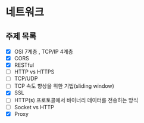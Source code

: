 # 네트워크

## 주제 목록

- [x] OSI 7계층 , TCP/IP 4계층
- [x] CORS
- [x] RESTful
- [ ] HTTP vs HTTPS
- [ ] TCP/UDP
- [ ] TCP 속도 향상을 위한 기법(sliding window)
- [x] SSL
- [ ] HTTP(s) 프로토콜에서 바이너리 데이터를 전송하는 방식
- [ ] Socket vs HTTP
- [X] Proxy

